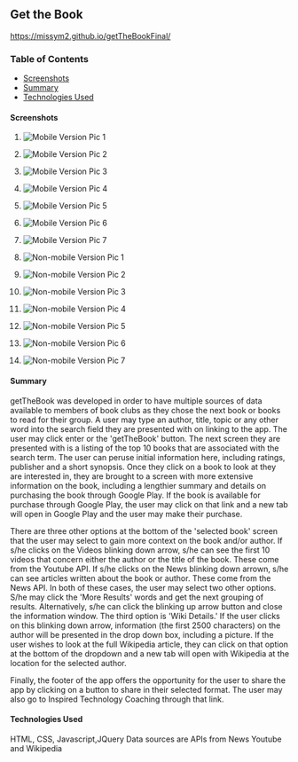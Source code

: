 ## Get the Book
https://missym2.github.io/getTheBookFinal/

### Table of Contents

 -  [Screenshots](#screenshots)
 -  [Summary](#Summary)
 -  [Technologies Used](#technologies-used)

#### Screenshots
1.  ![Mobile Version Pic 1](/images/m1.jpg "Mobile Pic 1")
2.  ![Mobile Version Pic 2](images/m2.jpg "Mobile Pic 2")
3.  ![Mobile Version Pic 3](images/m3.jpg "Mobile Pic 3")
4.  ![Mobile Version Pic 4](images/m4.jpg "Mobile Pic 4")
5.  ![Mobile Version Pic 5](images/m5.jpg "Mobile Pic 5")
6.  ![Mobile Version Pic 6](images/m6.jpg "Mobile Pic 6")
7.  ![Mobile Version Pic 7](images/m7.jpg "Mobile Pic 7")

1.  ![Non-mobile Version Pic 1](images/nm1.jpg "Non-Mobile Pic 1")
2.  ![Non-mobile Version Pic 2](images/nm2.jpg "Non-Mobile Pic 2")
3.  ![Non-mobile Version Pic 3](images/nm3.jpg "Non-Mobile Pic 3")
4.  ![Non-mobile Version Pic 4](images/nm4.jpg "Non-Mobile Pic 4")
5.  ![Non-mobile Version Pic 5](images/nm5.jpg "Non-Mobile Pic 5")
6.  ![Non-mobile Version Pic 6](images/nm6.jpg "Non-Mobile Pic 6")
7.  ![Non-mobile Version Pic 7](images/nm7.jpg "Non-Mobile Pic 7")



#### Summary

getTheBook was developed in order to have multiple sources of data available to members of book clubs as they chose the next book or books to read for their group.  A user may type an author, title, topic or any other word into the search field they are presented with on linking to the app.  The user may click enter or the 'getTheBook' button.  The next screen they are presented with is a listing of the top 10 books that are associated with the search term.  The user can peruse initial information here, including ratings, publisher and a short synopsis.  Once they click on a book to look at they are interested in, they are brought to a screen with more extensive information on the book, including a lengthier summary and details on purchasing the book through Google Play.  If the book is available for purchase through Google Play, the user may click on that link and a new tab will open in Google Play and the user may make their purchase.

There are three other options at the bottom of the 'selected book' screen that the user may select to gain more context on the book and/or author.  If s/he clicks on the Videos blinking down arrow, s/he can see the first 10 videos that concern either the author or the title of the book.  These come from the Youtube API.  If s/he clicks on the News blinking down arrown, s/he can see articles written about the book or author.  These come from the News API.  In both of these cases, the user may select two other options.  S/he may click the 'More Results' words and get the next grouping of results.  Alternatively, s/he can click the blinking up arrow button and close the information window.  The third option is 'Wiki Details.'  If the user clicks on this blinking down arrow, information (the first 2500 characters) on the author will be presented in the drop down box, including a picture.  If the user wishes to look at the full Wikipedia article, they can click on that option at the bottom of the dropdown and a new tab will open with Wikipedia at the location for the selected author.

Finally, the footer of the app offers the opportunity for the user to share the app by clicking on a button to share in their selected format.  The user may also go to Inspired Technology Coaching through that link.



#### Technologies Used
HTML, CSS, Javascript,JQuery
Data sources are APIs from News Youtube and Wikipedia
